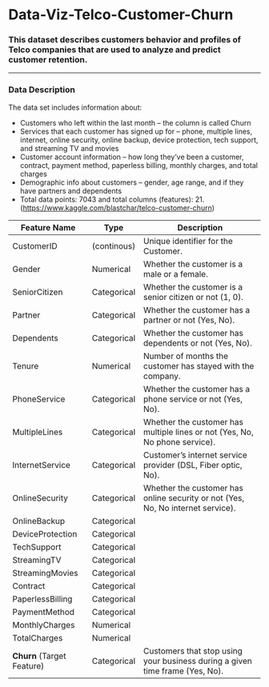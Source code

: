 # Data-Viz-Telco-Customer-Churn

### This dataset describes customers behavior and profiles of Telco companies that are used to analyze and predict customer retention.
---

### **Data Description**
The data set includes information about:
- Customers who left within the last month – the column is called Churn
- Services that each customer has signed up for – phone, multiple lines, internet, online security, online backup, device protection, tech support, and streaming TV and movies
- Customer account information – how long they’ve been a customer, contract, payment method, paperless billing, monthly charges, and total charges
- Demographic info about customers – gender, age range, and if they have partners and dependents
- Total data points: 7043 and total columns (features): 21. (https://www.kaggle.com/blastchar/telco-customer-churn)


| Feature Name | Type | Description |
|----|----|----|
|CustomerID| (continous) |Unique identifier for the Customer.|
|Gender|Numerical| Whether the customer is a male or a female.|
|SeniorCitizen|Categorical| Whether the customer is a senior citizen or not (1, 0). |
|Partner|Categorical| Whether the customer has a partner or not (Yes, No).|
|Dependents|Categorical| Whether the customer has dependents or not (Yes, No).|
|Tenure| Numerical | Number of months the customer has stayed with the company.|
|PhoneService| Categorical | Whether the customer has a phone service or not (Yes, No).|
|MultipleLines| Categorical | Whether the customer has multiple lines or not (Yes, No, No phone service).|
|InternetService| Categorical| Customer’s internet service provider (DSL, Fiber optic, No).|
|OnlineSecurity| Categorical | Whether the customer has online security or not (Yes, No, No internet service).|
|OnlineBackup|Categorical| |
|DeviceProtection|Categorical| |
|TechSupport|Categorical| |
|StreamingTV|Categorical| |
|StreamingMovies|Categorical| |
|Contract|Categorical| |
|PaperlessBilling|Categorical| |
|PaymentMethod|Categorical| |
|MonthlyCharges|Numerical| |
|TotalCharges|Numerical| |
|**Churn** (Target Feature)| Categorical | Customers that stop using your business during a given time frame (Yes, No).|
